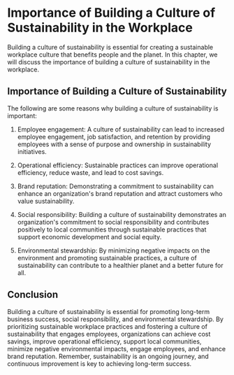 Importance of Building a Culture of Sustainability in the Workplace
====================================================================================================================

Building a culture of sustainability is essential for creating a sustainable workplace culture that benefits people and the planet. In this chapter, we will discuss the importance of building a culture of sustainability in the workplace.

Importance of Building a Culture of Sustainability
--------------------------------------------------

The following are some reasons why building a culture of sustainability is important:

1. Employee engagement: A culture of sustainability can lead to increased employee engagement, job satisfaction, and retention by providing employees with a sense of purpose and ownership in sustainability initiatives.

2. Operational efficiency: Sustainable practices can improve operational efficiency, reduce waste, and lead to cost savings.

3. Brand reputation: Demonstrating a commitment to sustainability can enhance an organization's brand reputation and attract customers who value sustainability.

4. Social responsibility: Building a culture of sustainability demonstrates an organization's commitment to social responsibility and contributes positively to local communities through sustainable practices that support economic development and social equity.

5. Environmental stewardship: By minimizing negative impacts on the environment and promoting sustainable practices, a culture of sustainability can contribute to a healthier planet and a better future for all.

Conclusion
----------

Building a culture of sustainability is essential for promoting long-term business success, social responsibility, and environmental stewardship. By prioritizing sustainable workplace practices and fostering a culture of sustainability that engages employees, organizations can achieve cost savings, improve operational efficiency, support local communities, minimize negative environmental impacts, engage employees, and enhance brand reputation. Remember, sustainability is an ongoing journey, and continuous improvement is key to achieving long-term success.
